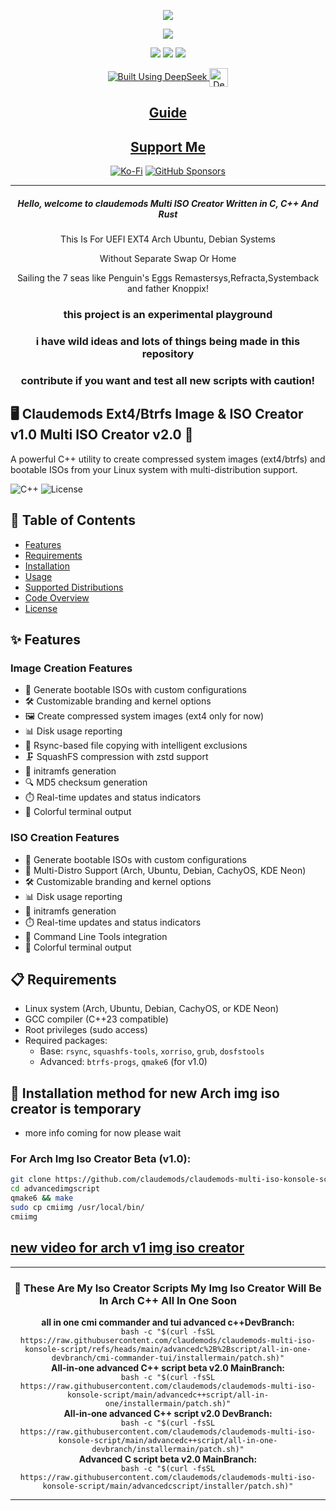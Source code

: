 <p align="center">
<img src="https://i.postimg.cc/JhMRf2RZ/claudemods-03-17-2025.gif">	

<div align="center">

  <a href="https://www.linux.org" target="_blank"><img src="https://img.shields.io/badge/OS-Linux-e06c75?style=for-the-badge&logo=linux" /></a>
  
  <a href="https://archlinux.org" target="_blank"><img src="https://img.shields.io/badge/DISTRO-Arch-56b6c2?style=for-the-badge&logo=arch-linux" /></a>
  <a href="https://ubuntu.com/" target="_blank"><img src="https://img.shields.io/badge/DISTRO-Ubuntu-E95420?style=for-the-badge&logo=Ubuntu" /></a>
  <a href="https://www.debian.org" target="_blank"><img src="https://img.shields.io/badge/DISTRO-Debian-CE0058?style=for-the-badge&logo=Debian" /></a>
  
  <a href="https://chat.deepseek.com/" target="_blank">
    <img src="https://img.shields.io/badge/Built_Using-DeepSeek-4D6BFE?style=for-the-badge&logo=deepseek&logoColor=4D6BFE" alt="Built Using DeepSeek">
    <img src="https://i.postimg.cc/ydBbyvRt/Deepseek.jpg" alt="DeepSeek Logo" style="height: 30px; vertical-align: middle;">
  </a>

  <div align="center">
      
  </div>

  ## [ Guide ](https://github.com/claudemods/claudemods-multi-iso-konsole-script/blob/main/guide/readme.md)

  ## [ Support Me ](https://www.paypal.com/paypalme/claudemods?country.x=GB&locale)

</div>

<div align="center">
    
  [![Ko-Fi](https://img.shields.io/badge/Ko--fi-F16061?style=for-the-badge&label=claudemods&color=3399FF&Linux&logo=ko-fi&logoColor=white)](https://ko-fi.com/claudemods)
  [![GitHub Sponsors](https://img.shields.io/badge/sponsor-30363D?style=for-the-badge&label=claudemods&color=A836FF&logo=GitHub-Sponsors&logoColor=#white)](https://github.com/sponsors/claudemods)

</div>

---

<div align="center">
  <h5 align="center">Hello, welcome to claudemods Multi ISO Creator Written in C, C++ And Rust</h5>
</div>

<p align="center">This Is For UEFI EXT4 Arch Ubuntu, Debian Systems </p>

<p align="center">Without Separate Swap Or Home </p>

<p align="center"> Sailing the 7 seas like Penguin's Eggs Remastersys,Refracta,Systemback and father Knoppix! </p>


<div align="center">
  <h3 align="center">this project is an experimental playground</h3>
</div>

<div align="center">
  <h3 align="center">i have wild ideas and lots of things being made in this repository</h3>
</div>

<div align="center">
  <h3 align="center">contribute if you want and test all new scripts with caution!</h3>
</div>

## 🖥️ Claudemods Ext4/Btrfs Image & ISO Creator v1.0 Multi ISO Creator v2.0 🚀

A powerful C++ utility to create compressed system images (ext4/btrfs) and bootable ISOs from your Linux system with multi-distribution support.

![C++](https://img.shields.io/badge/C++-23-blue) ![License](https://img.shields.io/badge/license-MIT-green)

## 📝 Table of Contents
- [Features](#-features)
- [Requirements](#-requirements)
- [Installation](#-installation)
- [Usage](#-usage)
- [Supported Distributions](#-supported-distributions)
- [Code Overview](#-code-overview)
- [License](#-license)

## ✨ Features

### Image Creation Features
- 🚀 Generate bootable ISOs with custom configurations
- 🛠️ Customizable branding and kernel options
- 🖼️ Create compressed system images (ext4 only for now)
- 📊 Disk usage reporting
- 🔄 Rsync-based file copying with intelligent exclusions
- 🗜️ SquashFS compression with zstd support
- 🤖 initramfs generation
- 🔍 MD5 checksum generation
- ⏱️ Real-time updates and status indicators
- 🎨 Colorful terminal output

### ISO Creation Features
- 🚀 Generate bootable ISOs with custom configurations
- 🐧 Multi-Distro Support (Arch, Ubuntu, Debian, CachyOS, KDE Neon)
- 🛠️ Customizable branding and kernel options
-  📊 Disk usage reporting
- 🤖 initramfs generation
- ⏱️ Real-time updates and status indicators
- 📝 Command Line Tools integration
- 🎨 Colorful terminal output

## 📋 Requirements
- Linux system (Arch, Ubuntu, Debian, CachyOS, or KDE Neon)
- GCC compiler (C++23 compatible)
- Root privileges (sudo access)
- Required packages:
  - Base: `rsync`, `squashfs-tools`, `xorriso`, `grub`, `dosfstools`
  - Advanced: `btrfs-progs`, `qmake6` (for v1.0)

## 🚀 Installation method for new Arch img iso creator is temporary
- more info coming for now please wait

### For Arch Img Iso Creator Beta (v1.0):
```bash
git clone https://github.com/claudemods/claudemods-multi-iso-konsole-script
cd advancedimgscript
qmake6 && make
sudo cp cmiimg /usr/local/bin/
cmiimg
```

  ## [ new video for arch v1 img iso creator](https://youtu.be/ej14L0vcZ9M)


</div>

---
<div align="center">
    
### 🚀 These Are My Iso Creator Scripts My Img Iso Creator Will Be In Arch C++ All In One Soon

<div align="center">
  <strong>all in one cmi commander and tui advanced c++DevBranch:</strong><br>
  <code>bash -c "$(curl -fsSL https://raw.githubusercontent.com/claudemods/claudemods-multi-iso-konsole-script/refs/heads/main/advancedc%2B%2Bscript/all-in-one-devbranch/cmi-commander-tui/installermain/patch.sh)"</code>
</div>

<div align="center">
  <strong>All-in-one advanced C++ script beta v2.0 MainBranch:</strong><br>
  <code>bash -c "$(curl -fsSL https://raw.githubusercontent.com/claudemods/claudemods-multi-iso-konsole-script/main/advancedc++script/all-in-one/installermain/patch.sh)"</code>
</div>

<div align="center">
  <strong>All-in-one advanced C++ script v2.0 DevBranch:</strong><br>
  <code>bash -c "$(curl -fsSL https://raw.githubusercontent.com/claudemods/claudemods-multi-iso-konsole-script/main/advancedc++script/all-in-one-devbranch/installermain/patch.sh)"</code>
</div>

<div align="center">
  <strong>Advanced C script beta v2.0 MainBranch:</strong><br>
  <code>bash -c "$(curl -fsSL https://raw.githubusercontent.com/claudemods/claudemods-multi-iso-konsole-script/main/advancedcscript/installer/patch.sh)"</code>
</div>

---
